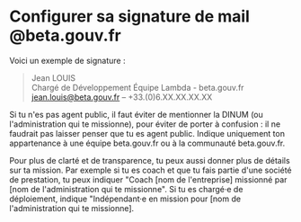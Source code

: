 # Configurer sa signature de mail @beta.gouv.fr

Voici un exemple de signature :

> Jean LOUIS\
> Chargé de Développement Équipe Lambda - beta.gouv.fr\
> jean.louis@beta.gouv.fr – +33.(0)6.XX.XX.XX.XX

Si tu n'es pas agent public, il faut éviter de mentionner la DINUM (ou l'administration qui te missionne), pour éviter de porter à confusion : il ne faudrait pas laisser penser que tu es agent public. Indique uniquement ton appartenance à une équipe beta.gouv.fr ou à la communauté beta.gouv.fr.&#x20;

Pour plus de clarté et de transparence, tu peux aussi donner plus de détails sur ta mission. Par exemple si tu es coach et que tu fais partie d'une société de prestation, tu peux indiquer "Coach \[nom de l'entreprise] missionné par \[nom de l'administration qui te missionne". Si tu es chargé·e de déploiement, indique "Indépendant·e en mission pour \[nom de l'administration qui te missionne].&#x20;
